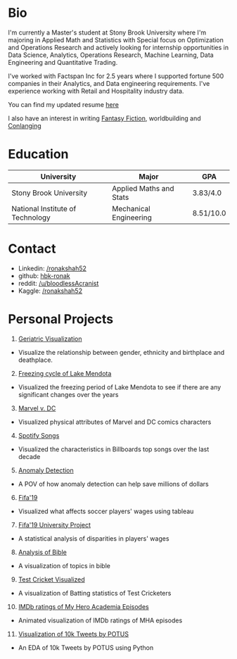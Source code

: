 # Bio
I'm currently a Master's student at Stony Brook University where I'm majoring in Applied Math and Statistics with Special focus on Optimization and Operations Research and actively looking for internship opportunities in Data Science, Analytics, Operations Research, Machine Learning, Data Engineering and Quantitative Trading.

I've worked with Factspan Inc for 2.5 years where I supported fortune 500 companies in their Analytics, and Data engineering requirements. I've experience working with Retail and Hospitality industry data.

You can find my updated resume [here](https://drive.google.com/file/d/17UCVXkCnR06IkJFsi8diB02my5EuMrtp/view?usp=sharing)

I also have an interest in writing [Fantasy Fiction](https://blog.ronakshah.xyz), worldbuilding and [Conlanging](https://hbk-ronak.github.io/conlang/)

# Education

|University   |Major   |GPA   |
|---|---|---|
|Stony Brook University   |Applied Maths and Stats   |3.83/4.0   |
|National Institute of Technology   |Mechanical Engineering   |8.51/10.0   |

# Contact
* Linkedin: [/ronakshah52](https://www.linkedin.com/in/ronakshah52)
* github: [hbk-ronak](https://www.github.com/hbk-ronak/)
* reddit: [/u/bloodlessAcranist](https://www.reddit.com/u/bloodlessAcranist)
* Kaggle: [/ronakshah52](https://www.kaggle.com/ronakshah52)

# Personal Projects
1. [Geriatric Visualization](http://datascience.ronakshah.xyz/Data-Is-beautiful-Geriatric/)
 * Visualize the relationship between gender, ethnicity and birthplace and deathplace.
2. [Freezing cycle of Lake Mendota](http://datascience.ronakshah.xyz/Data-is-beautiful-freezing/)
 * Visualized the freezing period of Lake Mendota to see if there are any significant changes over the years
3. [Marvel v. DC](https://www.kaggle.com/ronakshah52/marvel-v-dc)
  * Visualized physical attributes of Marvel and DC comics characters
4. [Spotify Songs](https://www.kaggle.com/ronakshah52/spotifysongs)
  * Visualized the characteristics in Billboards top songs over the last decade
5. [Anomaly Detection](http://datascience.ronakshah.xyz/anomaly-business/)
  * A POV of how anomaly detection can help save millions of dollars
6. [Fifa'19](https://public.tableau.com/profile/ronak.shah8593#!/vizhome/Fifa19Analysis/Fifa2019)
  * Visualized what affects soccer players' wages using tableau
7. [Fifa'19 University Project](https://drive.google.com/file/d/18N8Q5Pm4VG50cqVSI1HUeu74TmkdZ34A/view?usp=sharing)
  * A statistical analysis of disparities in players' wages
8. [Analysis of Bible](https://www.kaggle.com/ronakshah52/analysis-of-bible)
  * A visualization of topics in bible
9. [Test Cricket Visualized](https://www.kaggle.com/ronakshah52/test-cricket-visualized)
  * A visualization of Batting statistics of Test Cricketers
10. [IMDb ratings of My Hero Academia Episodes](https://www.kaggle.com/ronakshah52/my-hero-academia-ratings)
  * Animated visualization of IMDb ratings of MHA episodes
11. [Visualization of 10k Tweets by POTUS](https://www.kaggle.com/ronakshah52/trump-tweets)
  * An EDA of 10k Tweets by POTUS using Python
